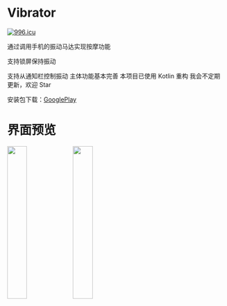 # Vibrator
[![996.icu](https://img.shields.io/badge/link-996.icu-red.svg)](https://996.icu)

通过调用手机的振动马达实现按摩功能

支持锁屏保持振动

支持从通知栏控制振动
主体功能基本完善
本项目已使用 Kotlin 重构
我会不定期更新，欢迎 Star

安装包下载：[GooglePlay](https://play.google.com/store/apps/details?id=com.github.xiaofei_dev.vibrator)

# 界面预览

<img src="https://github.com/xiaofei-dev/Vibrator/blob/master/app/art/screen_shot1.png" width="30%" height="30%"><img src="https://github.com/xiaofei-dev/Vibrator/blob/master/app/art/screen_shot2.png" width="30%" height="30%">
